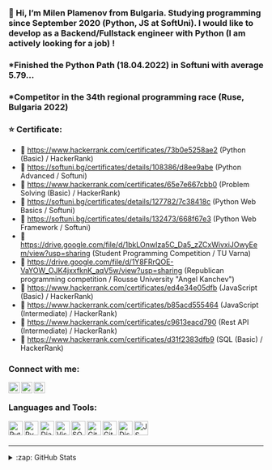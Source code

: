 ### 👋 Hi, I’m Milen Plamenov from Bulgaria. Studying programming since September 2020 (Python, JS at SoftUni). I would like to develop as a Backend/Fullstack engineer with Python (I am actively looking for a job) !
### *Finished the Python Path (18.04.2022) in Softuni with average 5.79... 
### *Competitor in the 34th regional programming race (Ruse, Bulgaria 2022)


### ⭐ Certificate:
- 📜 https://www.hackerrank.com/certificates/73b0e5258ae2 (Python (Basic) / HackerRank)
- 📜 https://softuni.bg/certificates/details/108386/d8ee9abe (Python Advanced / Softuni)
- 📜 https://www.hackerrank.com/certificates/65e7e667cbb0 (Problem Solving (Basic) / HackerRank)
- 📜 https://softuni.bg/certificates/details/127782/7c38418c (Python Web Basics / Softuni)
- 📜 https://softuni.bg/certificates/details/132473/668f67e3 (Python Web Framework / Softuni)
- 📜 https://drive.google.com/file/d/1bkLOnwIza5C_Da5_zZCxWivxiJOwyEem/view?usp=sharing (Student Programming Competition / TU Varna)
- 📜 https://drive.google.com/file/d/1Y8FRrQOE-VaYOW_OJK4jxxfknK_aqV5w/view?usp=sharing (Republican programming competition / Rousse University "Angel Kanchev")
- 📜 https://www.hackerrank.com/certificates/ed4e34e05dfb (JavaScript (Basic) / HackerRank)
- 📜 https://www.hackerrank.com/certificates/b85acd555464 (JavaScript (Intermediate) / HackerRank)
- 📜 https://www.hackerrank.com/certificates/c9613eacd790 (Rest API (Intermediate) / HackerRank)
- 📜 https://www.hackerrank.com/certificates/d31f2383dfb9 (SQL (Basic) / HackerRank)
### Connect with me:


[<img align="left" alt="milen | LinkedIn" width="22px" src="https://cdn.jsdelivr.net/npm/simple-icons@v3/icons/linkedin.svg" />][linkedin]
[<img align="left" alt="milen | Instagram" width="22px" src="https://cdn.jsdelivr.net/npm/simple-icons@v3/icons/instagram.svg" />][instagram]
[<img align="left" alt="HackerRank" width="22px" src="https://cdn.jsdelivr.net/npm/simple-icons@3.13.0/icons/hackerrank.svg" />][hackerrank]


<br />

### Languages and Tools:

<img align="left" alt="Python" width="28px"
     src="https://cdn.jsdelivr.net/npm/simple-icons@3.13.0/icons/python.svg" />
     
<img align="left" alt="PyCharm" width="28px"
     src="https://cdn.jsdelivr.net/npm/simple-icons@3.13.0/icons/pycharm.svg" />
     
<img align="left" alt="Django" width="28px"
     src="https://cdn.jsdelivr.net/npm/simple-icons@3.13.0/icons/django.svg" />
     
<img align="left" alt="Visual Studio Code" width="28px"
     src="https://cdn.jsdelivr.net/npm/simple-icons@3.13.0/icons/visualstudiocode.svg" />
     
<img align="left" alt="SQL" width="28px"
     src="https://cdn.jsdelivr.net/npm/simple-icons@3.13.0/icons/postgresql.svg" />

<img align="left" alt="Git" width="28px"
     src="https://cdn.jsdelivr.net/npm/simple-icons@3.13.0/icons/git.svg" />

<img align="left" alt="Github" width="28px"
     src="https://cdn.jsdelivr.net/npm/simple-icons@3.13.0/icons/github.svg" />
     
<img align="left" alt="Discord" width="28px"
     src="https://cdn.jsdelivr.net/npm/simple-icons@3.13.0/icons/discord.svg" />
   
<img align="left" alt="JS" width="28px"
     src="https://cdn.jsdelivr.net/npm/simple-icons@3.13.0/icons/javascript.svg" />
     

<br />
<br />


---


<details>
  <summary>:zap: GitHub Stats</summary>
     <img align="center" src="https://github-readme-stats.vercel.app/api/top-langs/?username=MilenPlamenov&theme=blue-green" />


</details>



[instagram]: https://instagram.com/mivkata
[linkedin]: https://www.linkedin.com/in/milen-georgiev-321947230/
[hackerrank]: https://www.hackerrank.com/milen_georgiev8

